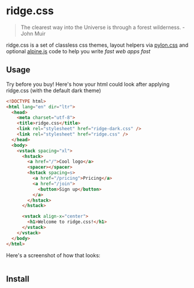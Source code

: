 # ridge.css

> The clearest way into the Universe is through a forest wilderness. - John Muir

ridge.css is a set of classless css themes, layout helpers via [pylon.css](https://github.com/almonk/pylon) and optional [alpine.js](https://github.com/alpinejs/alpine) code to help you write _fast web apps fast_

## Usage
Try before you buy! Here's how your html could look after applying ridge.css (with the default dark theme)

```html
<!DOCTYPE html>
<html lang="en" dir="ltr">
  <head>
    <meta charset="utf-8">
    <title>ridge.css</title>
    <link rel="stylesheet" href="ridge-dark.css" />
    <link rel="stylesheet" href="ridge.css" />
  </head>
  <body>
    <vstack spacing="xl">
      <hstack>
        <a href="/">Cool logo</a>
        <spacer></spacer>
        <hstack spacing=s>
          <a href="/pricing">Pricing</a>
          <a href="/join">
            <button>Sign up</button>
          </a>
        </hstack>
      </hstack>

      <vstack align-x="center">
        <h1>Welcome to ridge.css!</h1>
      </vstack>
    </vstack>
  </body>
</html>
```

Here's a screenshot of how that looks:

![]()

## Install
